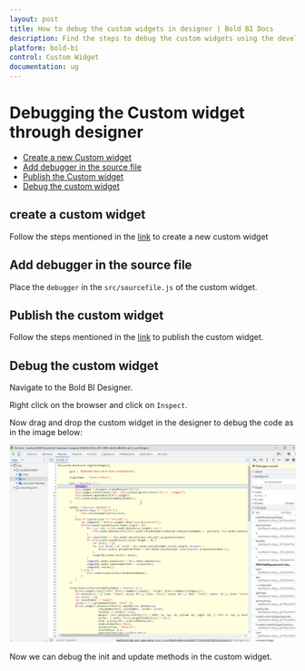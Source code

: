 ```yaml
---
layout: post
title: How to debug the custom widgets in designer | Bold BI Docs
description: Find the steps to debug the custom widgets using the developer tool in Bold BI Dashboard Designer by navigating inspect element option.
platform: bold-bi
control: Custom Widget
documentation: ug
---
```


# Debugging the Custom widget through designer
* [Create a new Custom widget](/embedded-bi/visualizing-data/visualization-widgets/custom-widget/v5.2.48-or-later/debugging-custom-widget/#create-a-custom-widget) 
* [Add debugger in the source file](/embedded-bi/visualizing-data/visualization-widgets/custom-widget/v5.2.48-or-later/debugging-custom-widget/#add-debugger-in-the-source-file) 
* [Publish the Custom widget](/embedded-bi/visualizing-data/visualization-widgets/custom-widget/v5.2.48-or-later/create-new-custom-widget/#publish-custom-widget) 
* [Debug the custom widget](/embedded-bi/visualizing-data/visualization-widgets/custom-widget/v5.2.48-or-later/debugging-custom-widget/#debug-the-custom-widget) 

## create a custom widget 

 Follow the steps mentioned in the [link](/embedded-bi/visualizing-data/visualization-widgets/custom-widget/v5.2.48-or-later/create-new-custom-widget/#creating-a-new-widget) to create a new custom widget 

## Add debugger in the source file 

 Place the `debugger` in the `src/sourcefile.js` of the custom widget. 

## Publish the custom widget 

 Follow the steps mentioned in the [link](/embedded-bi/visualizing-data/visualization-widgets/custom-widget/v5.2.48-or-later/create-new-custom-widget/#publish-custom-widget) to publish the custom widget.

## Debug the custom widget 

 Navigate to the Bold BI Designer. 

 Right click on the browser and click on `Inspect`.

 Now drag and drop the custom widget in the designer to debug the code as in the image below:

 ![Custom_widget debugging](/static/assets/embedded/visualizing-data/visualization-widgets/images/custom-widget/Customwidget_Debugger_Updated.png)

 Now we can debug the init and update methods in the custom widget.  



